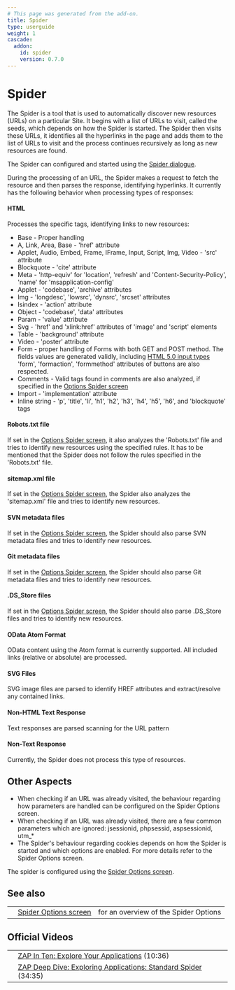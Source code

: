 ```yaml
---
# This page was generated from the add-on.
title: Spider
type: userguide
weight: 1
cascade:
  addon:
    id: spider
    version: 0.7.0
---
```


# Spider

The Spider is a tool that is used to automatically discover new
resources (URLs) on a particular Site. It begins with a list of URLs
to visit, called the seeds, which depends on how the Spider is
started. The Spider then visits these URLs, it identifies all the
hyperlinks in the page and adds them to the list of URLs to visit and
the process continues recursively as long as new resources are found.

The Spider can configured and started using the [Spider dialogue](/docs/desktop/addons/spider/dialog/).

During the processing of an URL, the Spider makes a request to
fetch the resource and then parses the response, identifying
hyperlinks. It currently has the following behavior when processing
types of responses:

#### HTML

Processes the specific tags, identifying links to new resources:

* Base - Proper handling
* A, Link, Area, Base - 'href' attribute
* Applet, Audio, Embed, Frame, IFrame, Input, Script, Img, Video - 'src' attribute
* Blockquote - 'cite' attribute
* Meta - 'http-equiv' for 'location', 'refresh' and 'Content-Security-Policy', 'name' for 'msapplication-config'
* Applet - 'codebase', 'archive' attributes
* Img - 'longdesc', 'lowsrc', 'dynsrc', 'srcset' attributes
* Isindex - 'action' attribute
* Object - 'codebase', 'data' attributes
* Param - 'value' attribute
* Svg - 'href' and 'xlink:href' attributes of 'image' and 'script' elements
* Table - 'background' attribute
* Video - 'poster' attribute
* Form - proper handling of Forms with both GET and POST method. The fields values are generated validly, including [HTML
    5.0 input types](http://www.w3schools.com/html5/html5_form_input_types.asp) 'form', 'formaction', 'formmethod' attributes of buttons are also respected.
* Comments - Valid tags found in comments are also analyzed, if specified in the [Options
    Spider screen](/docs/desktop/addons/spider/options/)
* Import - 'implementation' attribute
* Inline string - 'p', 'title', 'li', 'h1', 'h2', 'h3', 'h4', 'h5', 'h6', and 'blockquote' tags

#### Robots.txt file

If set in the [Options Spider
screen](/docs/desktop/addons/spider/options/), it also analyzes the 'Robots.txt' file and tries to identify new resources using the specified rules. It has to be mentioned that the Spider does not follow the rules specified in the 'Robots.txt' file.

#### sitemap.xml file

If set in the [Options Spider screen](/docs/desktop/addons/spider/options/), the Spider also analyzes the 'sitemap.xml' file and tries to identify new resources.

#### SVN metadata files

If set in the [Options Spider screen](/docs/desktop/addons/spider/options/), the Spider should also parse SVN metadata files and tries to identify new resources.

#### Git metadata files

If set in the [Options Spider screen](/docs/desktop/addons/spider/options/), the Spider should also parse Git metadata files and tries to identify new resources.

#### .DS_Store files

If set in the [Options Spider screen](/docs/desktop/addons/spider/options/), the Spider should also parse .DS_Store files and tries to identify new resources.

#### OData Atom Format

OData content using the Atom format is currently supported. All included links (relative or absolute) are processed.

#### SVG Files

SVG image files are parsed to identify HREF attributes and extract/resolve any contained links.

#### Non-HTML Text Response

Text responses are parsed scanning for the URL pattern

#### Non-Text Response

Currently, the Spider does not process this type of resources.

## Other Aspects

* When checking if an URL was already visited, the behaviour regarding how parameters are handled can be configured on the Spider Options screen.
* When checking if an URL was already visited, there are a few common parameters which are ignored: jsessionid, phpsessid, aspsessionid, utm_\*
* The Spider's behaviour regarding cookies depends on how the Spider is started and which options are enabled. For more details refer to the Spider Options screen.

The spider is configured using the [Spider Options screen](/docs/desktop/addons/spider/options/).

## See also

|   |                                                               |                                       |
|---|---------------------------------------------------------------|---------------------------------------|
|   | [Spider Options screen](/docs/desktop/addons/spider/options/) | for an overview of the Spider Options |

## Official Videos

|   |                                                                                                         |
|---|---------------------------------------------------------------------------------------------------------|
|   | [ZAP In Ten: Explore Your Applications](https://play.sonatype.com/watch/rLq2nvgbuGwVn2BX9gA8r2) (10:36) |
|   | [ZAP Deep Dive: Exploring Applications: Standard Spider](https://youtu.be/mz2nhYpU-sw) (34:35)          |
